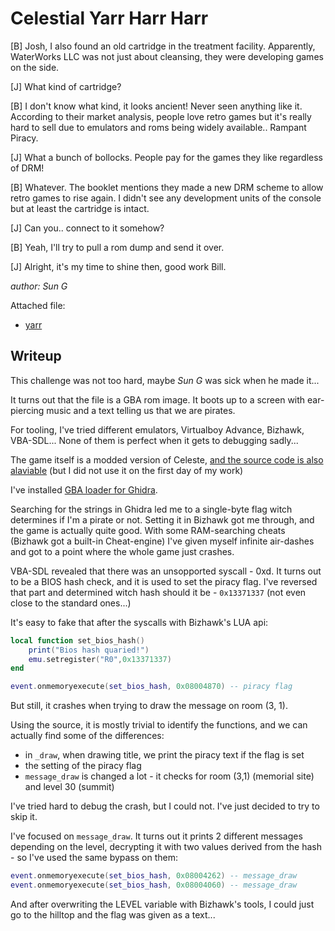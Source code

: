 # Celestial Yarr Harr Harr

[B] Josh, I also found an old cartridge in the treatment facility. Apparently, WaterWorks LLC was not just about cleansing, they were developing games on the side.

[J] What kind of cartridge?

[B] I don't know what kind, it looks ancient! Never seen anything like it. According to their market analysis, people love retro games but it's really hard to sell due to emulators and roms being widely available.. Rampant Piracy.

[J] What a bunch of bollocks. People pay for the games they like regardless of DRM!

[B] Whatever. The booklet mentions they made a new DRM scheme to allow retro games to rise again. I didn't see any development units of the console but at least the cartridge is intact.

[J] Can you.. connect to it somehow?

[B] Yeah, I'll try to pull a rom dump and send it over.

[J] Alright, it's my time to shine then, good work Bill.

_author: Sun G_

Attached file:
- [yarr](yarr)

## Writeup

This challenge was not too hard, maybe _Sun G_ was sick when he made it...

It turns out that the file is a GBA rom image. It boots up to a screen with ear-piercing music and a text telling us that we are pirates.

For tooling, I've tried different emulators, Virtualboy Advance, Bizhawk, VBA-SDL... None of them is perfect when it gets to debugging sadly...

The game itself is a modded version of Celeste, [and the source code is also alaviable](https://github.com/JeffRuLz/Celeste-Classic-GBA) (but I did not use it on the first day of my work)

I've installed [GBA loader for Ghidra](https://github.com/SiD3W4y/GhidraGBA).

Searching for the strings in Ghidra led me to a single-byte flag witch determines if I'm a pirate or not. Setting it in Bizhawk got me through, and the game is actually quite good. With some RAM-searching cheats (Bizhawk got a built-in Cheat-engine) I've given myself infinite air-dashes and got to a point where the whole game just crashes.

VBA-SDL revealed that there was an unsopported syscall - 0xd. It turns out to be a BIOS hash check, and it is used to set the piracy flag. I've reversed that part and determined witch hash should it be - `0x13371337` (not even close to the standard ones...)

It's easy to fake that after the syscalls with Bizhawk's LUA api:
```lua
local function set_bios_hash() 
	print("Bios hash quaried!")
	emu.setregister("R0",0x13371337)
end

event.onmemoryexecute(set_bios_hash, 0x08004870) -- piracy flag
```
But still, it crashes when trying to draw the message on room (3, 1).

Using the source, it is mostly trivial to identify the functions, and we can actually find some of the differences:
- in `_draw`, when drawing title, we print the piracy text if the flag is set
- the setting of the piracy flag
- `message_draw` is changed a lot - it checks for room (3,1) (memorial site) and level 30 (summit)

I've tried hard to debug the crash, but I could not. I've just decided to try to skip it.

I've focused on `message_draw`. It turns out it prints 2 different messages depending on the level, decrypting it with two values derived from the hash - so I've used the same bypass on them:
```lua
event.onmemoryexecute(set_bios_hash, 0x08004262) -- message_draw
event.onmemoryexecute(set_bios_hash, 0x08004060) -- message_draw
```

And after overwriting the LEVEL variable with Bizhawk's tools, I could just go to the hilltop and the flag was given as a text...


